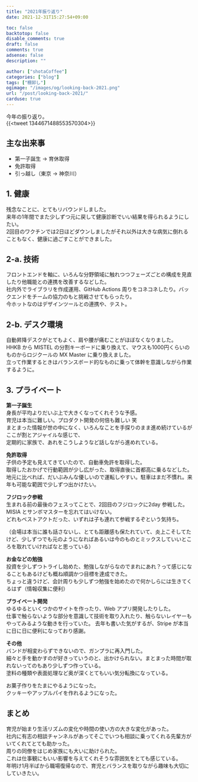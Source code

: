 ```yaml
---
title: "2021年振り返り"
date: 2021-12-31T15:27:54+09:00

toc: false
backtotop: false
disable_comments: true
draft: false
comments: true
adsense: false
description: ""

author: ["shotaCoffee"]
categories: ["blog"]
tags: ["棚卸し"]
ogimage: "/images/og/looking-back-2021.png"
url: "/post/looking-back-2021/"
carduse: true
---
```


今年の振り返り。  
{{<tweet 1344671488553570304>}}

## 主な出来事
- 第一子誕生 -> 育休取得
- 免許取得
- 引っ越し（東京 -> 神奈川）

## 1. 健康
残念なことに、とてもリバウンドしました。  
来年の1年間でまた少しずつ元に戻して健康診断でいい結果を得られるようにしたい。  
2回目のワクチンでは2日ほどダウンしましたがそれ以外は大きな病気に倒れることもなく、健康に過ごすことができました。  

## 2-a. 技術
フロントエンドを軸に、いろんな分野領域に触れつつフェーズごとの構成を見直したり他職能との連携を改善するなどした。  
社内外でライブラリを作成運用、GitHub Actions 周りをコネコネしたり。バックエンドをチームの協力のもと挑戦させてもらったり。  
今ホットなのはデザインツールとの連携や、テスト。

## 2-b. デスク環境
自動昇降デスクがとてもよく、肩や腰が痛むことがほぼなくなりました。  
HHKB から MISTEL の分割キーボードに乗り換えて、マウスも1000円くらいのものからロジクールの MX Master に乗り換えました。  
立って作業するときはバランスボード的なものに乗って体幹を意識しながら作業するように。

## 3. プライベート

**第一子誕生**  
身長が平均よりだいぶ上で大きくなってくれそうな予感。  
育児は本当に難しい。プロダクト開発の何倍も難しい 笑  
まとまった情報が世の中になく、いろんなことを手探りのまま進め続けているがここが割とアジャイルな感じで、  
定期的に家族で、あれをこうしようなど話しながら進めれている。


**免許取得**  
子供の予定も見えてきていたので、自動車免許を取得した。  
取得したおかげで行動範囲が少し広がった、取得直後に首都高に乗るなどした。  
地元に比べれば、だいぶみんな優しいので運転しやすい。駐車はまだ不慣れ。来年も可能な範囲で少しずつ出かけたい。


**フジロック参戦**  
生まれる前の最後のフェスってことで、2回目のフジロックに2day 参戦した。  
MISIA とサンボマスターを忘れてはいけない。  
どれもベストアクトだった、いずれは子も連れて参戦するぞという気持ち。  

（会場は本当に誰も話さないし、とても距離感も保たれていて、炎上こそしてたけど、少しずつでも元のようになればあるいは今のものとミックスしていいところを取れていければなと思っている）


**お金などの勉強**  
投資を少しずつトライし始めた、勉強しながらなのでまれにあれ？って感じになることもあるけども概ね順調かつ目標を達成できた。  
ちょっと違うけど、会計周りも少しずつ勉強を始めたので何かしらには生きてくるはず（情報収集に便利）


**プライベート開発**  
ゆるゆるといくつかのサイトを作ったり、Web アプリ開発したりした。  
仕事で触らないような部分を意識して技術を取り入れたり、触らないレイヤーもやってみるような動きを行っていた。
去年も書いた気がするが、Stripe が本当に日に日に便利になっており感謝。

**その他**  
バンドが相変わらずできないので、ガンプラに再入門した。  
細々と手を動かすのが好きっていうのと、出かけられない。まとまった時間が取れないってのもあり少しずつ作っている。  
塗料の種類や表面処理など奥が深くとてもいい気分転換になっている。  

お菓子作りをたまにやるようになった。  
クッキーやアップルパイを作れるようになった。

## まとめ
育児が始まり生活リズムの変化や時間の使い方の大きな変化があった。   
社内に有志の相談チャンネルがあってそこでいつも相談に乗ってくれる先輩方がいてくれてとても助かった。  
周りの同僚をはじめ家族にも大いに助けられた。  
これは仕事観にもいい影響を与えてくれそうな雰囲気をとても感じている。  
年明け1月半ばから職場復帰なので、育児とバランスを取りながら趣味も大切にしていきたい。
